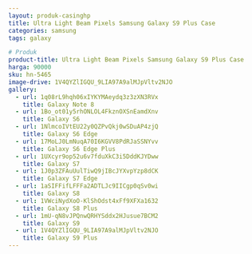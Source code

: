 ```yaml
---
layout: produk-casinghp
title: Ultra Light Beam Pixels Samsung Galaxy S9 Plus Case
categories: samsung
tags: galaxy

# Produk
product-title: Ultra Light Beam Pixels Samsung Galaxy S9 Plus Case
harga: 90000
sku: hn-5465
image-drive: 1V4QYZlIGQU_9LIA97A9alMJpVltv2NJO
gallery:
  - url: 1q08rL9hqh06xIYKYMAeydq3z3zXN3RVx
    title: Galaxy Note 8
  - url: 1Bo_ot01y5rhONLOL4FkznOXSnEamdXnv
    title: Galaxy S6
  - url: 1NlmcoIVtEU22y0QZPvQkj0wSDuAP4zjQ
    title: Galaxy S6 Edge
  - url: 17MoLJ0LmNuqA70I6KGVV8PdRJaSSNYvv
    title: Galaxy S6 Edge Plus
  - url: 1UXcyr9op52u6v7fduXkC3i5DddKJYDww
    title: Galaxy S7
  - url: 1J0p3ZFAuUulTiwQ9jIBcJYXvpYzp8dCK
    title: Galaxy S7 Edge
  - url: 1aSIFFifLFFFa2ADTLJc9IICgp0qSv0wi
    title: Galaxy S8
  - url: 1VWciNydXoO-KlShOdst4xFf9XFXa1632
    title: Galaxy S8 Plus
  - url: 1mU-qN8vJPQnwQRHYSddx2HJusue7BCM2
    title: Galaxy S9
  - url: 1V4QYZlIGQU_9LIA97A9alMJpVltv2NJO
    title: Galaxy S9 Plus
---
```

